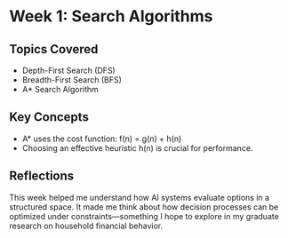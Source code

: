 # Week 1: Search Algorithms

## Topics Covered
- Depth-First Search (DFS)
- Breadth-First Search (BFS)
- A* Search Algorithm

## Key Concepts
- A* uses the cost function: f(n) = g(n) + h(n)
- Choosing an effective heuristic h(n) is crucial for performance.

## Reflections
This week helped me understand how AI systems evaluate options in a structured space.
It made me think about how decision processes can be optimized under constraints—something I hope to explore in my graduate research on household financial behavior.
